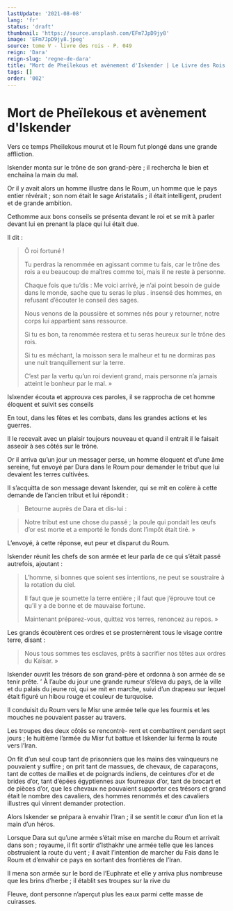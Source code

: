 ```yaml
---
lastUpdate: '2021-08-08'
lang: 'fr'
status: 'draft'
thumbnail: 'https://source.unsplash.com/EFm7JpD9jy8'
image: 'EFm7JpD9jy8.jpeg'
source: tome V - livre des rois - P. 049
reign: 'Dara'
reign-slug: 'regne-de-dara'
title: "Mort de Pheïlekous et avènement d'Iskender | Le Livre des Rois | Shâhnâmeh"
tags: []
order: '002'
---
```


<!-- LTeX: language=fr -->

# Mort de Pheïlekous et avènement d'Iskender

Vers ce temps Pheïlekous mourut et le Roum fut plongé dans une grande affliction.

Iskender monta sur le trône de son grand-père ; il rechercha le bien et enchaîna la main du mal.

Or il y avait alors un homme illustre dans le Roum, un homme que le pays entier révérait ; son nom était le sage Aristatalis ; il était intelligent, prudent et de grande ambition.

Cethomme aux bons conseils se présenta devant le roi et se mit à parler devant lui en prenant la place qui lui était due.

Il dit :

> Ô roi fortuné !
>
> Tu perdras la renommée en agissant comme tu fais, car le trône des rois a eu beaucoup de maîtres comme toi, mais il ne reste à personne.
>
> Chaque fois que tu’dis : Me voici arrivé, je n’ai point besoin de guide dans le monde, sache que tu seras le plus . insensé des hommes, en refusant d’écouter le conseil des sages.
>
> Nous venons de la poussière et sommes nés pour y retourner, notre corps lui appartient sans ressource.
>
> Si tu es bon, ta renommée restera et tu seras heureux sur le trône des rois.
>
> Si tu es méchant, la moisson sera le malheur et tu ne dormiras pas une nuit tranquillement sur la terre.
>
> C’est par la vertu qu’un roi devient grand, mais personne n’a jamais atteint le bonheur par le mal. »

Islxender écouta et approuva ces paroles, il se rapprocha de cet homme éloquent et suivit ses conseils

En tout, dans les fêtes et les combats, dans les grandes actions et les guerres.

Il le recevait avec un plaisir toujours nouveau et quand il entrait il le faisait asseoir à ses côtés sur le trône.

Or il arriva qu’un jour un messager perse, un homme éloquent et d’une âme sereine, fut envoyé par Dura dans le Roum pour demander le tribut que lui devaient les terres cultivées.

II s’acquitta de son message devant Iskender, qui se mit en colère à cette demande de l’ancien tribut et lui répondit :

> Betourne auprès de Dara et dis-lui :

> Notre tribut est une chose du passé ; la poule qui pondait les œufs d’or est morte et a emporté le fonds dont l’impôt était tiré. »

L’envoyé, à cette réponse, eut peur et disparut du Roum.

Iskender réunit les chefs de son armée et leur parla de ce qui s’était passé autrefois, ajoutant :

> L’homme, si bonnes que soient ses intentions, ne peut se soustraire à la rotation du ciel.
>
> Il faut que je soumette la terre entière ; il faut que j’éprouve tout ce qu’il y a de bonne et de mauvaise fortune.
>
> Maintenant préparez-vous, quittez vos terres, renoncez au repos. »

Les grands écoutèrent ces ordres et se prosternèrent tous le visage contre terre, disant :

> Nous tous sommes tes esclaves, prêts à sacrifier nos têtes aux ordres du Kaïsar. »

Iskender ouvrit les trésors de son grand-père et ordonna à son armée de se tenir prête. ’
À l’aube du jour une grande rumeur s’éleva du pays, de la ville et du palais du jeune roi, qui se mit en marche, suivi d’un drapeau sur lequel était figuré un hibou rouge et couleur de turquoise.

Il conduisit du Roum vers le Misr une armée telle que les fourmis et les mouches ne pouvaient passer au travers.

Les troupes des deux côtés se rencontrè-
rent et combattirent pendant sept jours ; le huitième l’armée du Misr fut battue et Iskender lui ferma la route vers l’Iran.

On fit d’un seul coup tant de prisonniers que les mains des vainqueurs ne pouvaient y suffire ; on prit tant de massues, de chevaux, de caparaçons, tant de cottes de mailles et de poignards indiens, de ceintures d’or et de brides d’or, tant d’épées égyptiennes aux fourreaux d’or, tant de brocart et de pièces d’or, que les chevaux ne pouvaient supporter ces trésors et grand était le nombre des cavaliers, des hommes renommés et des cavaliers illustres qui vinrent demander protection.

Alors Iskender se prépara à envahir l’Iran ; il se sentit le cœur d’un lion et la main d’un héros.

Lorsque Dara sut qu’une armée s’était mise en marche du Roum et arrivait dans son ; royaume, il fit sortir d’Isthakhr une armée telle que les lances obstruaient la route du vent ; il avait l’intention de marcher du Fais dans le Roum et d’envahir ce pays en sortant des frontières de l’Iran.

Il mena son armée sur le bord de l’Euphrate et elle y arriva plus nombreuse que les brins d’herbe ; il établit ses troupes sur la rive du

Fleuve, dont personne n’aperçut plus les eaux parmi cette masse de cuirasses.
